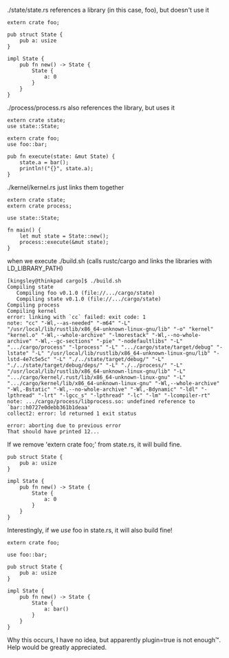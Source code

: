 ./state/state.rs references a library (in this case, foo), but doesn't use it
```
extern crate foo;

pub struct State {
    pub a: usize
}

impl State {
    pub fn new() -> State {
        State {
            a: 0
        }
    }
}
```

./process/process.rs also references the library, but uses it
```
extern crate state;
use state::State;

extern crate foo;
use foo::bar;

pub fn execute(state: &mut State) {
    state.a = bar();
    println!("{}", state.a);
}
```

./kernel/kernel.rs just links them together
```
extern crate state;
extern crate process;

use state::State;

fn main() {
    let mut state = State::new();
    process::execute(&mut state);
}
```

when we execute ./build.sh (calls rustc/cargo and links the libraries with LD_LIBRARY_PATH)
```
[kingsley@thinkpad cargo]$ ./build.sh
Compiling state
   Compiling foo v0.1.0 (file://.../cargo/state)
   Compiling state v0.1.0 (file://.../cargo/state)
Compiling process
Compiling kernel
error: linking with `cc` failed: exit code: 1
note: "cc" "-Wl,--as-needed" "-m64" "-L" "/usr/local/lib/rustlib/x86_64-unknown-linux-gnu/lib" "-o" "kernel" "kernel.o" "-Wl,--whole-archive" "-lmorestack" "-Wl,--no-whole-archive" "-Wl,--gc-sections" "-pie" "-nodefaultlibs" "-L" ".../cargo/process" "-lprocess" "-L" ".../cargo/state/target/debug" "-lstate" "-L" "/usr/local/lib/rustlib/x86_64-unknown-linux-gnu/lib" "-lstd-4e7c5e5c" "-L" "./../state/target/debug/" "-L" "./../state/target/debug/deps/" "-L" "./../process/" "-L" "/usr/local/lib/rustlib/x86_64-unknown-linux-gnu/lib" "-L" ".../cargo/kernel/.rust/lib/x86_64-unknown-linux-gnu" "-L" ".../cargo/kernel/lib/x86_64-unknown-linux-gnu" "-Wl,--whole-archive" "-Wl,-Bstatic" "-Wl,--no-whole-archive" "-Wl,-Bdynamic" "-ldl" "-lpthread" "-lrt" "-lgcc_s" "-lpthread" "-lc" "-lm" "-lcompiler-rt"
note: .../cargo/process/libprocess.so: undefined reference to `bar::h0727e0debb361b1deaa'
collect2: error: ld returned 1 exit status

error: aborting due to previous error
That should have printed 12...
```

If we remove 'extern crate foo;' from state.rs, it will build fine.
```
pub struct State {
    pub a: usize
}

impl State {
    pub fn new() -> State {
        State {
            a: 0
        }
    }
}
```

Interestingly, if we *use* foo in state.rs, it will also build fine!
```
extern crate foo;

use foo::bar;

pub struct State {
    pub a: usize
}

impl State {
    pub fn new() -> State {
        State {
            a: bar()
        }
    }
}
```

Why this occurs, I have no idea, but apparently plugin=true is not enough™. Help would be greatly appreciated.
